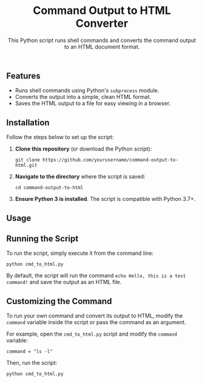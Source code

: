 <!DOCTYPE html>
<html lang="en">
<head>
    <meta charset="UTF-8">
    <meta name="viewport" content="width=device-width, initial-scale=1.0">
</head>
<body>
    <header>
        <h1>Command Output to HTML Converter</h1>
        <p>This Python script runs shell commands and converts the command output to an HTML document format.</p>
    </header>
    <section>
        <h2>Features</h2>
        <ul>
            <li>Runs shell commands using Python's <code>subprocess</code> module.</li>
            <li>Converts the output into a simple, clean HTML format.</li>
            <li>Saves the HTML output to a file for easy viewing in a browser.</li>
        </ul>
    </section>
    <section>
        <h2>Installation</h2>
        <p>Follow the steps below to set up the script:</p>
        <ol>
            <li><strong>Clone this repository</strong> (or download the Python script):
                <pre><code>git clone https://github.com/yourusername/command-output-to-html.git</code></pre>
            </li>
            <li><strong>Navigate to the directory</strong> where the script is saved:
                <pre><code>cd command-output-to-html</code></pre>
            </li>
            <li><strong>Ensure Python 3 is installed</strong>. The script is compatible with Python 3.7+.</li>
        </ol>
    </section>
    <section>
        <h2>Usage</h2>
        <h2>Running the Script</h3>
        <p>To run the script, simply execute it from the command line:</p>
        <pre><code>python cmd_to_html.py</code></pre>
        <p>By default, the script will run the command <code>echo Hello, this is a test command!</code> and save the output as an HTML file.</p>
        <h2>Customizing the Command</h3>
        <p>To run your own command and convert its output to HTML, modify the <code>command</code> variable inside the script or pass the command as an argument.</p>
        <p>For example, open the <code>cmd_to_html.py</code> script and modify the <code>command</code> variable:</p>
        <pre><code>command = "ls -l"</code></pre>
        <p>Then, run the script:</p>
        <pre><code>python cmd_to_html.py</code></pre>
</body>
</html>

